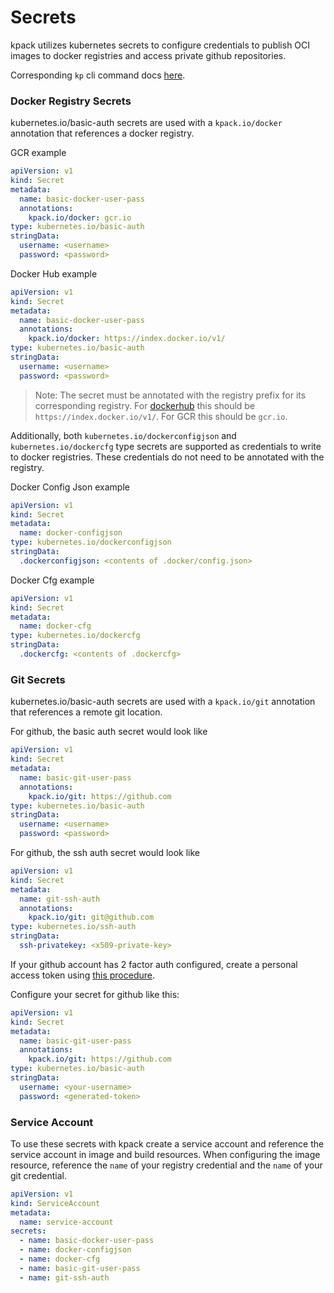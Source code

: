 # Secrets

kpack utilizes kubernetes secrets to configure credentials to publish OCI images to docker registries and access private github repositories.

Corresponding `kp` cli command docs [here](https://github.com/vmware-tanzu/kpack-cli/blob/main/docs/kp_secret.md).

### Docker Registry Secrets

kubernetes.io/basic-auth secrets are used with a `kpack.io/docker` annotation that references a docker registry.      

GCR example
  ```yaml
  apiVersion: v1
  kind: Secret
  metadata:
    name: basic-docker-user-pass
    annotations:
      kpack.io/docker: gcr.io
  type: kubernetes.io/basic-auth
  stringData:
    username: <username>
    password: <password>
  ```

Docker Hub example
```yaml
apiVersion: v1
kind: Secret
metadata:
  name: basic-docker-user-pass
  annotations:
    kpack.io/docker: https://index.docker.io/v1/
type: kubernetes.io/basic-auth
stringData:
  username: <username>
  password: <password>
```
        
> Note: The secret must be annotated with the registry prefix for its corresponding registry. For [dockerhub](https://hub.docker.com/) this should be `https://index.docker.io/v1/`. For GCR this should be `gcr.io`. 

Additionally, both `kubernetes.io/dockerconfigjson` and `kubernetes.io/dockercfg` type secrets are supported as credentials to write to docker registries.
These credentials do not need to be annotated with the registry.

Docker Config Json example
```yaml
apiVersion: v1
kind: Secret
metadata:
  name: docker-configjson
type: kubernetes.io/dockerconfigjson
stringData:
  .dockerconfigjson: <contents of .docker/config.json>
```

Docker Cfg example
```yaml
apiVersion: v1
kind: Secret
metadata:
  name: docker-cfg
type: kubernetes.io/dockercfg
stringData:
  .dockercfg: <contents of .dockercfg>
```

### Git Secrets

kubernetes.io/basic-auth secrets are used with a `kpack.io/git` annotation that references a remote git location.      

For github, the basic auth secret would look like
```yaml
apiVersion: v1
kind: Secret
metadata:
  name: basic-git-user-pass
  annotations:
    kpack.io/git: https://github.com
type: kubernetes.io/basic-auth
stringData:
  username: <username>
  password: <password>
```

For github, the ssh auth secret would look like
```yaml
apiVersion: v1
kind: Secret
metadata:
  name: git-ssh-auth
  annotations:
    kpack.io/git: git@github.com
type: kubernetes.io/ssh-auth
stringData:
  ssh-privatekey: <x509-private-key>
```

If your github account has 2 factor auth configured, create a personal access token using [this procedure](https://help.github.com/en/articles/creating-a-personal-access-token-for-the-command-line).

Configure your secret for github like this:
```yaml
apiVersion: v1
kind: Secret
metadata:
  name: basic-git-user-pass
  annotations:
    kpack.io/git: https://github.com
type: kubernetes.io/basic-auth
stringData:
  username: <your-username>
  password: <generated-token>
```

### Service Account

To use these secrets with kpack create a service account and reference the service account in image and build resources. When configuring the image resource, reference the `name` of your registry credential and the `name` of your git credential.

```yaml
apiVersion: v1
kind: ServiceAccount
metadata:
  name: service-account
secrets:
  - name: basic-docker-user-pass
  - name: docker-configjson
  - name: docker-cfg
  - name: basic-git-user-pass
  - name: git-ssh-auth
```
